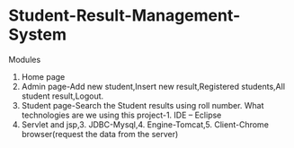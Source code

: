 # Student-Result-Management-System
Modules 
1. Home page
2. Admin page-Add new student,Insert new result,Registered students,All student result,Logout. 
3. Student page-Search the Student results using roll number.
What technologies are we using this project-1. IDE – Eclipse
2. Servlet and jsp,3. JDBC-Mysql,4. Engine-Tomcat,5. Client-Chrome browser(request the data from the server)


		         


